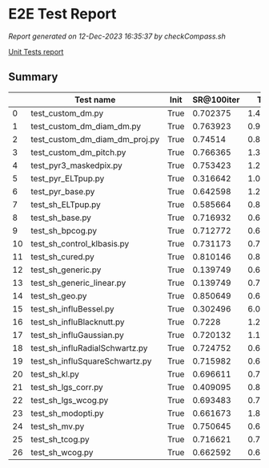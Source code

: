 # E2E Test Report

*Report generated on 12-Dec-2023 16:35:37 by checkCompass.sh*

[Unit Tests report](report_unit_test.html)

## Summary

|    | Test name                      | Init   |   SR@100iter |   T Init |      T Loop |
|----|--------------------------------|--------|--------------|----------|-------------|
|  0 | test_custom_dm.py              | True   |     0.702375 | 1.47523  | 0.00128047  |
|  1 | test_custom_dm_diam_dm.py      | True   |     0.763923 | 0.906026 | 0.00121054  |
|  2 | test_custom_dm_diam_dm_proj.py | True   |     0.74514  | 0.839472 | 0.00128009  |
|  3 | test_custom_dm_pitch.py        | True   |     0.766365 | 1.39913  | 0.00130458  |
|  4 | test_pyr3_maskedpix.py         | True   |     0.753423 | 1.2661   | 0.00413443  |
|  5 | test_pyr_ELTpup.py             | True   |     0.316642 | 1.03374  | 0.00415455  |
|  6 | test_pyr_base.py               | True   |     0.642598 | 1.20911  | 0.00344421  |
|  7 | test_sh_ELTpup.py              | True   |     0.585664 | 0.882439 | 0.00102037  |
|  8 | test_sh_base.py                | True   |     0.716932 | 0.690635 | 0.00104514  |
|  9 | test_sh_bpcog.py               | True   |     0.712772 | 0.690863 | 0.00156888  |
| 10 | test_sh_control_klbasis.py     | True   |     0.731173 | 0.70309  | 0.00155541  |
| 11 | test_sh_cured.py               | True   |     0.810146 | 0.888095 | 0.00267279  |
| 12 | test_sh_generic.py             | True   |     0.139749 | 0.658349 | 0.0016863   |
| 13 | test_sh_generic_linear.py      | True   |     0.139749 | 0.705977 | 0.00186706  |
| 14 | test_sh_geo.py                 | True   |     0.850649 | 0.68939  | 0.00143689  |
| 15 | test_sh_influBessel.py         | True   |     0.302496 | 6.07831  | 0.00133073  |
| 16 | test_sh_influBlacknutt.py      | True   |     0.7228   | 1.24928  | 0.00156258  |
| 17 | test_sh_influGaussian.py       | True   |     0.720132 | 1.10075  | 0.00168798  |
| 18 | test_sh_influRadialSchwartz.py | True   |     0.724752 | 0.667781 | 0.00166744  |
| 19 | test_sh_influSquareSchwartz.py | True   |     0.715982 | 0.683738 | 0.00134481  |
| 20 | test_sh_kl.py                  | True   |     0.696611 | 0.775809 | 0.000925832 |
| 21 | test_sh_lgs_corr.py            | True   |     0.409095 | 0.80905  | 0.00170222  |
| 22 | test_sh_lgs_wcog.py            | True   |     0.693483 | 0.727496 | 0.00179945  |
| 23 | test_sh_modopti.py             | True   |     0.661673 | 1.88957  | 0.00168723  |
| 24 | test_sh_mv.py                  | True   |     0.750645 | 0.642992 | 0.00156474  |
| 25 | test_sh_tcog.py                | True   |     0.716621 | 0.717672 | 0.00132896  |
| 26 | test_sh_wcog.py                | True   |     0.662592 | 0.662687 | 0.0011176   |
